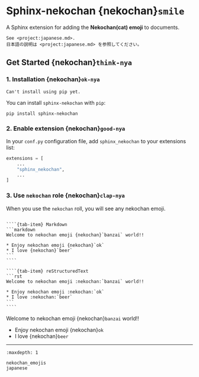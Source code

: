 # Sphinx-nekochan {nekochan}`smile`

A Sphinx extension for adding the **Nekochan(cat) emoji** to documents.

```{hint}
See <project:japanese.md>.
日本語の説明は <project:japanese.md> を参照してください。
```

## Get Started {nekochan}`think-nya`

### 1. Installation {nekochan}`ok-nya`

```{warning}
Can't install using pip yet.
```

You can install `sphinx-nekochan` with `pip`:


```
pip install sphinx-nekochan
```

### 2. Enable extension {nekochan}`good-nya`

In your `conf.py` configuration file, add `sphinx_nekochan` to your extensions list:

```python
extensions = [
    ...
    "sphinx_nekochan",
    ...
]
```

### 3. Use `nekochan` role {nekochan}`clap-nya`

When you use the `nekochan` roll, you will see any nekochan emoji.

`````{tab-set}

````{tab-item} Markdown
```markdown
Welcome to nekochan emoji {nekochan}`banzai` world!!

* Enjoy nekochan emoji {nekochan}`ok`
* I love {nekochan}`beer`
```
````

````{tab-item} reStructuredText
```rst
Welcome to nekochan emoji :nekochan:`banzai` world!!

* Enjoy nekochan emoji :nekochan:`ok`
* I love :nekochan:`beer`
```
````

`````

Welcome to nekochan emoji {nekochan}`banzai` world!!

* Enjoy nekochan emoji {nekochan}`ok`
* I love {nekochan}`beer`

---

```{toctree}
:maxdepth: 1

nekochan_emojis
japanese
```
